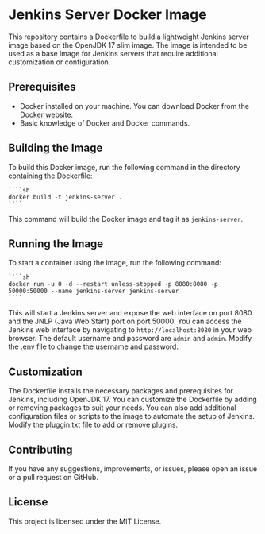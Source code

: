 # Jenkins Server Docker Image

This repository contains a Dockerfile to build a lightweight Jenkins server image based on the OpenJDK 17 slim image. The image is intended to be used as a base image for Jenkins servers that require additional customization or configuration.

## Prerequisites

- Docker installed on your machine. You can download Docker from the [Docker website](https://www.docker.com/get-started).
- Basic knowledge of Docker and Docker commands.

## Building the Image

To build this Docker image, run the following command in the directory containing the Dockerfile:
  
    ````sh
    docker build -t jenkins-server .
    ````

This command will build the Docker image and tag it as `jenkins-server`.

## Running the Image

To start a container using the image, run the following command:

    ````sh
    docker run -u 0 -d --restart unless-stopped -p 8080:8080 -p 50000:50000 --name jenkins-server jenkins-server
    ````

This will start a Jenkins server and expose the web interface on port 8080 and the JNLP (Java Web Start) port on port 50000. You can access the Jenkins web interface by navigating to `http://localhost:8080` in your web browser. The default username and password are `admin` and `admin`. Modify the .env file to change the username and password.

## Customization

The Dockerfile installs the necessary packages and prerequisites for Jenkins, including OpenJDK 17. You can customize the Dockerfile by adding or removing packages to suit your needs. You can also add additional configuration files or scripts to the image to automate the setup of Jenkins. Modify the pluggin.txt file to add or remove plugins.

## Contributing

If you have any suggestions, improvements, or issues, please open an issue or a pull request on GitHub.

## License

This project is licensed under the MIT License.
